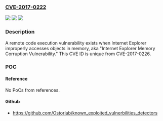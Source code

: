 ### [CVE-2017-0222](https://cve.mitre.org/cgi-bin/cvename.cgi?name=CVE-2017-0222)
![](https://img.shields.io/static/v1?label=Product&message=Internet%20Explorer&color=blue)
![](https://img.shields.io/static/v1?label=Version&message=n%2Fa&color=blue)
![](https://img.shields.io/static/v1?label=Vulnerability&message=Remote%20Code%20Execution&color=brighgreen)

### Description

A remote code execution vulnerability exists when Internet Explorer improperly accesses objects in memory, aka "Internet Explorer Memory Corruption Vulnerability." This CVE ID is unique from CVE-2017-0226.

### POC

#### Reference
No PoCs from references.

#### Github
- https://github.com/Ostorlab/known_exploited_vulnerbilities_detectors

